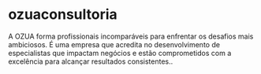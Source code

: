 # ozuaconsultoria
A OZUA forma profissionais incomparáveis para enfrentar os desafios mais ambiciosos. É uma empresa que acredita no desenvolvimento de especialistas que impactam negócios e estão comprometidos com a excelência para alcançar resultados consistentes..
